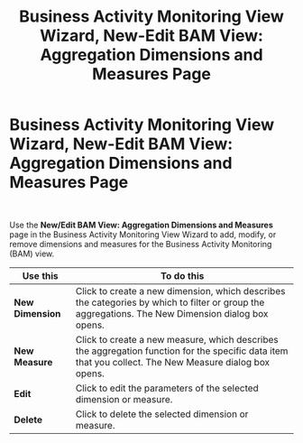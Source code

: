 ﻿---
title: 'Business Activity Monitoring View Wizard, New-Edit BAM View: Aggregation Dimensions and Measures Page'
TOCTitle: 'Business Activity Monitoring View Wizard, New-Edit BAM View: Aggregation Dimensions and Measures Page'
ms:assetid: 04444c3e-39d6-444e-898a-81f71929e224
ms:mtpsurl: https://msdn.microsoft.com/en-us/library/Aa546818(v=BTS.80)
ms:contentKeyID: 51525946
ms.date: 08/30/2017
mtps_version: v=BTS.80
f1_keywords:
- bts06.bam.workbook.viewwizard.aggregation
---

# Business Activity Monitoring View Wizard, New-Edit BAM View: Aggregation Dimensions and Measures Page

 

Use the **New/Edit BAM View: Aggregation Dimensions and Measures** page in the Business Activity Monitoring View Wizard to add, modify, or remove dimensions and measures for the Business Activity Monitoring (BAM) view.

<table>
<thead>
<tr class="header">
<th>Use this</th>
<th>To do this</th>
</tr>
</thead>
<tbody>
<tr class="odd">
<td><strong>New Dimension</strong></td>
<td>Click to create a new dimension, which describes the categories by which to filter or group the aggregations. The New Dimension dialog box opens.</td>
</tr>
<tr class="even">
<td><strong>New Measure</strong></td>
<td>Click to create a new measure, which describes the aggregation function for the specific data item that you collect. The New Measure dialog box opens.</td>
</tr>
<tr class="odd">
<td><strong>Edit</strong></td>
<td>Click to edit the parameters of the selected dimension or measure.</td>
</tr>
<tr class="even">
<td><strong>Delete</strong></td>
<td>Click to delete the selected dimension or measure.</td>
</tr>
</tbody>
</table>

